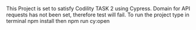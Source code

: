 This Project is set to satisfy Codility TASK 2 using Cypress.
Domain for API requests has not been set, therefore test will fail.
To run the project type in terminal npm install then npm run cy:open

